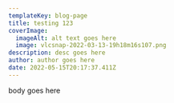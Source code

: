 ```yaml
---
templateKey: blog-page
title: testing 123
coverImage:
  imageAlt: alt text goes here
  image: vlcsnap-2022-03-13-19h18m16s107.png
description: desc goes here
author: author goes here
date: 2022-05-15T20:17:37.411Z
---
```

body goes here